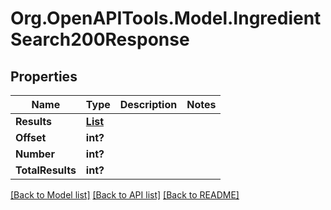 # Org.OpenAPITools.Model.IngredientSearch200Response

## Properties

Name | Type | Description | Notes
------------ | ------------- | ------------- | -------------
**Results** | [**List<IngredientSearch200ResponseResultsInner>**](IngredientSearch200ResponseResultsInner.md) |  | 
**Offset** | **int?** |  | 
**Number** | **int?** |  | 
**TotalResults** | **int?** |  | 

[[Back to Model list]](../README.md#documentation-for-models) [[Back to API list]](../README.md#documentation-for-api-endpoints) [[Back to README]](../README.md)


